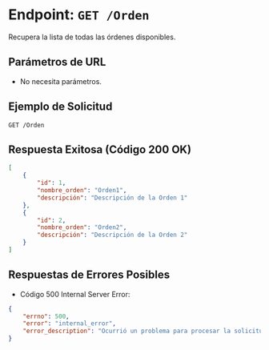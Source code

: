 # Endpoint: `GET /Orden`

Recupera la lista de todas las órdenes disponibles.

## Parámetros de URL
- No necesita parámetros.

## Ejemplo de Solicitud
```http
GET /Orden
```

## Respuesta Exitosa (Código 200 OK)
```json
[
    {
        "id": 1,
        "nombre_orden": "Orden1",
        "descripción": "Descripción de la Orden 1"
    },
    {
        "id": 2,
        "nombre_orden": "Orden2",
        "descripción": "Descripción de la Orden 2"
    }
]
```

## Respuestas de Errores Posibles
- Código 500 Internal Server Error:
```json
{
    "errno": 500,
    "error": "internal_error",
    "error_description": "Ocurrió un problema para procesar la solicitud"
}
```


